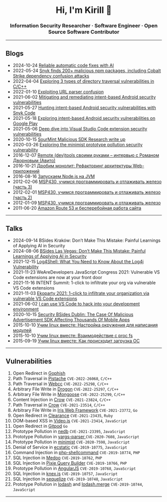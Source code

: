 <h1 align="center">Hi, I'm Kirill 👋</h1>
<h3 align="center">Information Security Researcher · Software Engineer · Open Source Software Contributor</h3>

---

## Blogs

- 2024-10-24 [Reliable automatic code fixes with AI](https://content.mobb.ai/blog/reliable-automatic-code-fixes-with-ai)
- 2022-05-24 [Snyk finds 200+ malicious npm packages, including Cobalt Strike dependency confusion attacks](https://snyk.io/blog/snyk-200-malicious-npm-packages-cobalt-strike-dependency-confusion-attacks/)
- 2022-04-04 [Exploring 3 types of directory traversal vulnerabilities in C/C++](https://snyk.io/blog/exploring-3-types-of-directory-traversal-vulnerabilities-in-c-c/)
- 2022-01-10 [Exploiting URL parser confusion](https://security.claroty.com/URLparserconfusion)
- 2021-06-02 [Mitigating and remediating intent-based Android security vulnerabilities](https://snyk.io/blog/mitigating-remediating-intent-based-android-security-vulnerabilities/)
- 2021-05-27 [Hunting intent-based Android security vulnerabilities with Snyk Code](https://snyk.io/blog/hunting-intent-based-android-security-vulnerabilities-with-snyk-code/)
- 2021-05-18 [Exploring intent-based Android security vulnerabilities on Google Play](https://snyk.io/blog/exploring-android-intent-based-security-vulnerabilities-google-play/)
- 2021-05-06 [Deep dive into Visual Studio Code extension security vulnerabilities](https://snyk.io/blog/visual-studio-code-extension-security-vulnerabilities-deep-dive/)
- 2020-10-15 [SourMint Malicious SDK Research write up](https://snyk.io/research/sour-mint-malicious-sdk/)
- 2020-03-26 [Exploring the minimist prototype pollution security vulnerability](https://snyk.io/blog/prototype-pollution-minimist/)
- 2016-12-07 [Remote (dev)tools своими руками – интервью с Романом Дворновым (Авито)](https://habr.com/ru/company/jugru/blog/317060/)
- 2016-10-21 [Дробим монолит: Рефакторинг архитектуры Web-приложений](https://habr.com/ru/company/jugru/blog/313286/)
- 2016-08-16 [Запускаем Node.js на JVM](https://habr.com/ru/post/307856/)
- 2012-02-06 [MSP430, учимся программировать и отлаживать железо (часть 3)](https://habr.com/ru/post/137719/)
- 2012-02-01 [MSP430, учимся программировать и отлаживать железо (часть 2)](https://habr.com/ru/post/137431/)
- 2012-01-09 [MSP430, учимся программировать и отлаживать железо](https://habr.com/ru/post/137205/)
- 2011-06-20 [Amazon Route 53 и бесперебойная работа сайта](https://habr.com/ru/post/122238/)

---

## Talks

- 2024-09-14 BSides Kraków: Don’t Make This Mistake: Painful Learnings of Applying AI in Security
- 2024-08-06 [BSides Las Vegas: Don’t Make This Mistake: Painful Learnings of Applying AI in Security](https://youtu.be/fB-ykqpCYfk?si=X3v2eVwXC5uWZzko)
- 2021-12-15 [Log4Shell: What You Need to Know About the Log4j Vulnerability](https://youtu.be/a1PDwB4T0-A)
- 2021-11-23 WeAreDevelopers JavaScript Congress 2021: Vulnerable VS Code extensions are now at your front door
- 2021-11-16 INTENT Summit: 1-click to infiltrate your org via vulnerable VS Code extensions
- 2021-11-03 [Ekoparty 2021: 1-click to infiltrate your organization via vulnerable VS Code extensions](https://youtu.be/ItLsB0sApbo)
- 2021-06-02 [I can use VS Code to hack into your development environment](https://youtu.be/pkvywMhd30c)
- 2020-10-15 [
Security BSides Dublin: The Case Of Malicious Advertisement SDK Affecting Thousands Of Mobile Apps](https://youtu.be/lSNYQ03VEaE)
- 2015-10-10 [Учим linux вместе: Настройка окружения для написания модулей](https://youtu.be/WLysbPT3HcI)
- 2015-10-10 [Учим linux вместе: Взаимодействие с proc fs](https://youtu.be/JBnGt2GyL5s)
- 2015-09-19 [Учим linux вместе: Как происходит загрузка ОС](https://youtu.be/-k5PYqdG0cQ)

---

## Vulnerabilities

1. Open Redirect in [Gophish](https://github.com/gophish/gophish/pull/2262)
1. Path Traversal in [Pistache](https://github.com/pistacheio/pistache/pull/1065) `CVE-2022-26068`, `C/C++`
1. Path Traversal in [Webcc](https://github.com/sprinfall/webcc/commit/55a45fd5039061d5cc62e9f1b9d1f7e97a15143f) `CVE-2022-25298`, `C/C++`
1. Arbitrary File Write in [Drogon](https://github.com/drogonframework/drogon/pull/1174) `CVE-2022-25297`, `C/C++`
1. Arbitrary File Write in [Mongoose](https://github.com/cesanta/mongoose/commit/c65c8fdaaa257e0487ab0aaae9e8f6b439335945) `CVE-2022-25299`, `C/C++`
1. Content Injection in [Crow](https://github.com/CrowCpp/Crow/pull/317) `CVE-2021-23824`, `C/C++`
3. Path Traversal in [Crow](https://github.com/CrowCpp/Crow/pull/317) `CVE-2021-23514`, `C/C++`
4. Arbitrary File Write in [Iris Web Framework](https://github.com/kataras/iris/commit/e213dba0d32ff66653e0ef124bc5088817264b08) `CVE-2021-23772`, `Go`
5. Open Redirect in [Clearance](https://github.com/thoughtbot/clearance/pull/945) `CVE-2021-23435`, `Ruby`
6. DOM-based XSS in [Video.js](https://github.com/videojs/video.js/commit/b3acf663641fca0f7a966525a72845af7ec5fab2) `CVE-2021-23414`, `JavaScript`
7. Open Redirect in [Gitpod](https://www.gitpod.io/security/thanks) `Go`
8. Prototype Pollution in [nedb](https://security.snyk.io/vuln/SNYK-JS-NEDB-1305279) `CVE-2021-23395`, `JavaScript`
9. Prototype Pollution in [yargs-parser
](https://github.com/yargs/yargs-parser/commit/63810ca1ae1a24b08293a4d971e70e058c7a41e2) `CVE-2020-7608`, `JavaScript`
1. Prototype Pollution in [minimist](https://github.com/substack/minimist/commit/63e7ed05aa4b1889ec2f3b196426db4500cbda94) `CVE-2020-7598`, `JavaScript`
1. Denial of Service in [ecstatic](https://github.com/jfhbrook/node-ecstatic/commit/72044b89941ada4a5e864d77257b4efb20aef498) `CVE-2019-10775`, `JavaScript`
1. Command Injection in [php-shellcommand](https://github.com/mikehaertl/php-shellcommand/pull/45) `CVE-2019-10774`, `PHP`
1. SQL Injection in [Medoo](https://github.com/catfan/Medoo/releases/tag/v1.7.4) `CVE-2019-10762`, `PHP`
3. SQL Injection in [Pixie Query Builder](https://github.com/usmanhalalit/pixie/commit/9bd991021abbcbfb19347a07dca8b7e518b8abc9) `CVE-2019-10766`, `PHP`
4. Prototype Pollution in [AngularJS](https://github.com/angular/angular.js/commit/add78e62004e80bb1e16ab2dfe224afa8e513bc3) `CVE-2019-10768`, `JavaScript`
5. SQL Injection in [knex.js](https://github.com/knex/knex/pull/3382) `CVE-2019-10757`, `JavaScript`
6. SQL Injection in [sequelize](https://github.com/sequelize/sequelize/releases/tag/v5.8.11) `CVE-2019-10748`, `JavaScript`
7. Prototype Pollution in [lodash](https://github.com/lodash/lodash/pull/4336) and [lodash.merge](https://github.com/lodash/lodash/pull/4337) `CVE-2019-10744`, `JavaScript`

---

